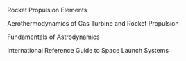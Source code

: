 Rocket Propulsion Elements

Aerothermodynamics of Gas Turbine and Rocket Propulsion

Fundamentals of Astrodynamics

International Reference Guide to Space Launch Systems

